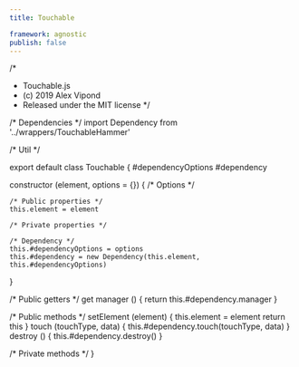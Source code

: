 ```yaml
---
title: Touchable

framework: agnostic
publish: false
---
```


/*
 * Touchable.js
 * (c) 2019 Alex Vipond
 * Released under the MIT license
 */

/* Dependencies */
import Dependency from '../wrappers/TouchableHammer'

/* Util */

export default class Touchable {
  #dependencyOptions
  #dependency

  constructor (element, options = {}) {
    /* Options */

    /* Public properties */
    this.element = element

    /* Private properties */

    /* Dependency */
    this.#dependencyOptions = options
    this.#dependency = new Dependency(this.element, this.#dependencyOptions)
  }

  /* Public getters */
  get manager () {
    return this.#dependency.manager
  }

  /* Public methods */
  setElement (element) {
    this.element = element
    return this
  }
  touch (touchType, data) {
    this.#dependency.touch(touchType, data)
  }
  destroy () {
    this.#dependency.destroy()
  }

  /* Private methods */
}
